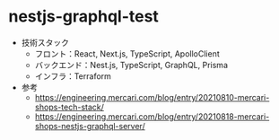 # nestjs-graphql-test
- 技術スタック
  - フロント：React, Next.js, TypeScript, ApolloClient
  - バックエンド：Nest.js, TypeScript, GraphQL, Prisma
  - インフラ：Terraform
- 参考
  - https://engineering.mercari.com/blog/entry/20210810-mercari-shops-tech-stack/
  - https://engineering.mercari.com/blog/entry/20210818-mercari-shops-nestjs-graphql-server/
